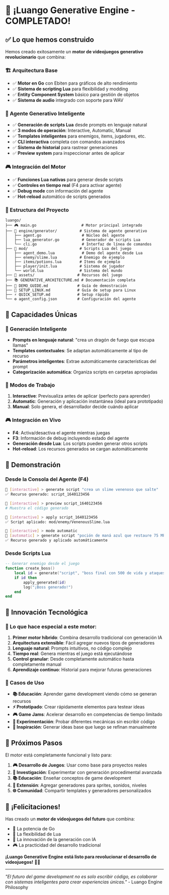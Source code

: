 # 🎉 ¡Luango Generative Engine - COMPLETADO!

## ✅ Lo que hemos construido

Hemos creado exitosamente un **motor de videojuegos generativo revolucionario** que combina:

### 🏗 Arquitectura Base
- ✅ **Motor en Go** con Ebiten para gráficos de alto rendimiento
- ✅ **Sistema de scripting Lua** para flexibilidad y modding
- ✅ **Entity Component System** básico para gestión de objetos
- ✅ **Sistema de audio** integrado con soporte para WAV

### 🤖 Agente Generativo Inteligente
- ✅ **Generación de scripts Lua** desde prompts en lenguaje natural
- ✅ **3 modos de operación**: Interactive, Automatic, Manual
- ✅ **Templates inteligentes** para enemigos, items, jugadores, etc.
- ✅ **CLI interactiva** completa con comandos avanzados
- ✅ **Sistema de historial** para rastrear generaciones
- ✅ **Preview system** para inspeccionar antes de aplicar

### 🎮 Integración del Motor
- ✅ **Funciones Lua nativas** para generar desde scripts
- ✅ **Controles en tiempo real** (F4 para activar agente)
- ✅ **Debug mode** con información del agente
- ✅ **Hot-reload** automático de scripts generados

### 📁 Estructura del Proyecto
```
luango/
├── 🎮 main.go                    # Motor principal integrado
├── 🤖 engine/generator/          # Sistema de agente generativo
│   ├── agent.go                  # Núcleo del agente
│   ├── lua_generator.go          # Generador de scripts Lua
│   └── cli.go                    # Interfaz de línea de comandos
├── 📜 mod/                       # Scripts Lua del juego
│   ├── agent_demo.lua            # Demo del agente desde Lua
│   ├── enemy/slime.lua          # Enemigo de ejemplo
│   ├── items/potions.lua        # Items de ejemplo
│   ├── player/init.lua          # Sistema de jugador
│   └── world.lua                # Sistema del mundo
├── 🎨 assets/                   # Recursos del juego
├── 📚 GENERATIVE_ARCHITECTURE.md # Documentación completa
├── 🎯 DEMO_GUIDE.md             # Guía de demostración
├── 🐧 SETUP_LINUX.md            # Guía de setup para Linux
├── ⚡ QUICK_SETUP.md            # Setup rápido
└── ⚙️ agent_config.json         # Configuración del agente
```

## 🚀 Capacidades Únicas

### 🎯 Generación Inteligente
- **Prompts en lenguaje natural**: "crea un dragón de fuego que escupa llamas"
- **Templates contextuales**: Se adaptan automáticamente al tipo de recurso
- **Parámetros inteligentes**: Extrae automáticamente características del prompt
- **Categorización automática**: Organiza scripts en carpetas apropiadas

### 🔄 Modos de Trabajo
1. **Interactive**: Previsualiza antes de aplicar (perfecto para aprender)
2. **Automatic**: Generación y aplicación instantánea (ideal para prototipado)
3. **Manual**: Solo genera, el desarrollador decide cuándo aplicar

### 🎮 Integración en Vivo
- **F4**: Activa/desactiva el agente mientras juegas
- **F3**: Información de debug incluyendo estado del agente
- **Generación desde Lua**: Los scripts pueden generar otros scripts
- **Hot-reload**: Los recursos generados se cargan automáticamente

## 🎪 Demonstración

### Desde la Consola del Agente (F4)
```bash
🤖 [interactive] > generate script "crea un slime venenoso que salte"
✅ Recurso generado: script_1640123456

🤖 [interactive] > preview script_1640123456
# Muestra el código generado

🤖 [interactive] > apply script_1640123456  
✅ Script aplicado: mod/enemy/VenenousSlime.lua

🤖 [interactive] > mode automatic
🤖 [automatic] > generate script "poción de maná azul que restaure 75 MP"
✅ Recurso generado y aplicado automáticamente
```

### Desde Scripts Lua
```lua
-- Generar enemigo desde el juego
function create_boss()
    local id = generate("script", "boss final con 500 de vida y ataques especiales")
    if id then
        apply_generated(id)
        log("¡Boss generado!")
    end
end
```

## 🌟 Innovación Tecnológica

### 🧠 Lo que hace especial a este motor:

1. **Primer motor híbrido**: Combina desarrollo tradicional con generación IA
2. **Arquitectura extensible**: Fácil agregar nuevos tipos de generadores
3. **Lenguaje natural**: Prompts intuitivos, no código complejo
4. **Tiempo real**: Genera mientras el juego está ejecutándose
5. **Control granular**: Desde completamente automático hasta completamente manual
6. **Aprendizaje continuo**: Historial para mejorar futuras generaciones

### 🎯 Casos de Uso

- **📚 Educación**: Aprender game development viendo cómo se generan recursos
- **⚡ Prototipado**: Crear rápidamente elementos para testear ideas
- **🎮 Game Jams**: Acelerar desarrollo en competencias de tiempo limitado
- **🧪 Experimentación**: Probar diferentes mecánicas sin escribir código
- **🎨 Inspiración**: Generar ideas base que luego se refinan manualmente

## 🚀 Próximos Pasos

El motor está completamente funcional y listo para:

1. **🎮 Desarrollo de Juegos**: Usar como base para proyectos reales
2. **🔬 Investigación**: Experimentar con generación procedimental avanzada
3. **📚 Educación**: Enseñar conceptos de game development
4. **🧪 Extensión**: Agregar generadores para sprites, sonidos, niveles
5. **🌐 Comunidad**: Compartir templates y generadores personalizados

## 🎊 ¡Felicitaciones!

Has creado un **motor de videojuegos del futuro** que combina:
- 💪 La potencia de Go
- 🧠 La flexibilidad de Lua  
- 🤖 La innovación de la generación con IA
- 🎮 La practicidad del desarrollo tradicional

**¡Luango Generative Engine está listo para revolucionar el desarrollo de videojuegos!** 🚀✨

---

*"El futuro del game development no es solo escribir código, es colaborar con sistemas inteligentes para crear experiencias únicas."* - Luango Engine Philosophy
